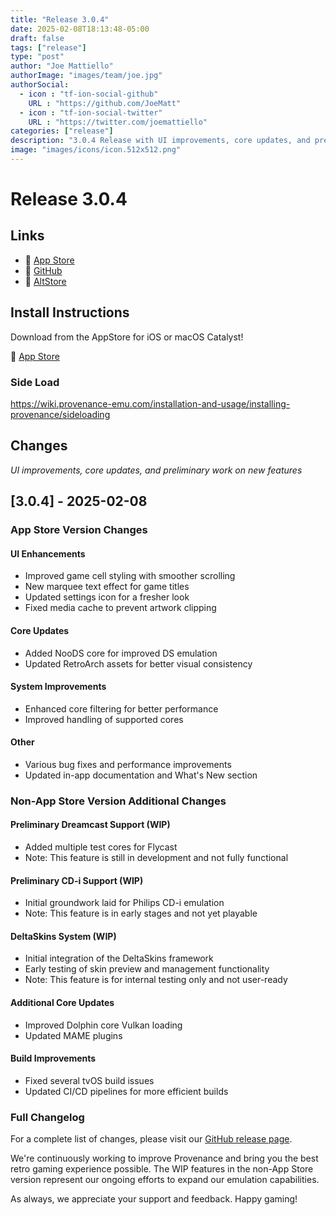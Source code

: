 ```yaml
---
title: "Release 3.0.4"
date: 2025-02-08T18:13:48-05:00
draft: false
tags: ["release"]
type: "post"
author: "Joe Mattiello"
authorImage: "images/team/joe.jpg"
authorSocial:
  - icon : "tf-ion-social-github"
    URL : "https://github.com/JoeMatt"
  - icon : "tf-ion-social-twitter"
    URL : "https://twitter.com/joemattiello"
categories: ["release"]
description: "3.0.4 Release with UI improvements, core updates, and preliminary work on new features"
image: "images/icons/icon.512x512.png"
---
```


# Release 3.0.4

## Links

- 📲 [App Store](https://apps.apple.com/us/app/provenance-app/id1596862805)
- 📝 [GitHub](https://github.com/Provenance-Emu/Provenance/releases/tag/3.0.4)
- 🏪 [AltStore](/altstore/)

<!-- 🥰 [Patreon](https://patreon.com/provenance/) -->

## Install Instructions

Download from the AppStore for iOS or macOS Catalyst!

📲 [App Store](https://apps.apple.com/us/app/provenance-app/id1596862805)

### Side Load

https://wiki.provenance-emu.com/installation-and-usage/installing-provenance/sideloading

## Changes

*UI improvements, core updates, and preliminary work on new features*

## [3.0.4] - 2025-02-08

### App Store Version Changes

#### UI Enhancements
- Improved game cell styling with smoother scrolling
- New marquee text effect for game titles
- Updated settings icon for a fresher look
- Fixed media cache to prevent artwork clipping

#### Core Updates
- Added NooDS core for improved DS emulation
- Updated RetroArch assets for better visual consistency

#### System Improvements
- Enhanced core filtering for better performance
- Improved handling of supported cores

#### Other
- Various bug fixes and performance improvements
- Updated in-app documentation and What's New section

### Non-App Store Version Additional Changes

#### Preliminary Dreamcast Support (WIP)
- Added multiple test cores for Flycast
- Note: This feature is still in development and not fully functional

#### Preliminary CD-i Support (WIP)
- Initial groundwork laid for Philips CD-i emulation
- Note: This feature is in early stages and not yet playable

#### DeltaSkins System (WIP)
- Initial integration of the DeltaSkins framework
- Early testing of skin preview and management functionality
- Note: This feature is for internal testing only and not user-ready

#### Additional Core Updates
- Improved Dolphin core Vulkan loading
- Updated MAME plugins

#### Build Improvements
- Fixed several tvOS build issues
- Updated CI/CD pipelines for more efficient builds

### Full Changelog

For a complete list of changes, please visit our [GitHub release page](https://github.com/Provenance-Emu/Provenance/releases/tag/3.0.4).

We're continuously working to improve Provenance and bring you the best retro gaming experience possible. The WIP features in the non-App Store version represent our ongoing efforts to expand our emulation capabilities.

As always, we appreciate your support and feedback. Happy gaming!
